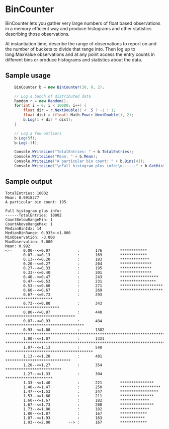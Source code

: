 # BinCounter
BinCounter lets you gather very large numbers of float based observations in a memory efficient way and produce histograms and other statistics describing those observations.

At instantiation time, describe the range of observations to report on and the number of buckets to divide that range into.  Then log up to long.MaxValue observations and at any point access the entry counts in different bins or produce histograms and statistics about the data.

## Sample usage
```csharp
    BinCounter b = new BinCounter(30, 0, 2);

    // Log a bunch of distributed data
    Random r = new Random();
    for(int i = 0; i < 10000; i++) {
        float dir = r.NextDouble() < .5 ? -1 : 1;
        float dist = (float) Math.Pow(r.NextDouble(), 2);
        b.Log(1 + dir * dist);
    }

    // Log a few outliers
    b.Log(5f);
    b.Log(-3f);

    Console.WriteLine("TotalEntries: " + b.TotalEntries);
    Console.WriteLine("Mean: " + b.Mean);
    Console.WriteLine("A particular bin count: " + b.Bins[4]);
    Console.WriteLine("\nFull histogram plus info:\n------" + b.GetHistogram());
```

## Sample output
    TotalEntries: 10002
    Mean: 0.9918377
    A particular bin count: 195

    Full histogram plus info:
    ------TotalEntries: 10002
    CountBelowRangeMin: 1
    CountAboveRangeMax: 1
    MedianBinIdx: 14
    MedianBinRange: 0.933<->1.000
    MinObservation: -3.000
    MaxObservation: 5.000
    Mean: 0.992
    <--     0.00--<=0.07            :       176        ************
            0.07--<=0.13            :       169        ************
            0.13--<=0.20            :       183        *************
            0.20--<=0.27            :       204        **************
            0.27--<=0.33            :       195        **************
            0.33--<=0.40            :       201        **************
            0.40--<=0.47            :       243        *****************
            0.47--<=0.53            :       231        ****************
            0.53--<=0.60            :       271        *******************
            0.60--<=0.67            :       269        *******************
            0.67--<=0.73            :       293        *********************
            0.73--<=0.80            :       343        ************************
            0.80--<=0.87            :       440        *******************************
            0.87--<=0.93            :       484        ***********************************
            0.93--<=1.00            :       1382       ****************************************************************************************************
            1.00--<=1.07            :       1321       ***********************************************************************************************
            1.07--<=1.13            :       540        ***************************************
            1.13--<=1.20            :       401        *****************************
            1.20--<=1.27            :       354        *************************
            1.27--<=1.33            :       304        *********************
            1.33--<=1.40            :       221        ***************
            1.40--<=1.47            :       250        ******************
            1.47--<=1.53            :       247        *****************
            1.53--<=1.60            :       211        ***************
            1.60--<=1.67            :       182        *************
            1.67--<=1.73            :       208        ***************
            1.73--<=1.80            :       182        *************
            1.80--<=1.87            :       167        ************
            1.87--<=1.93            :       163        ***********
            1.93--<=2.00        --> :       167        ************

